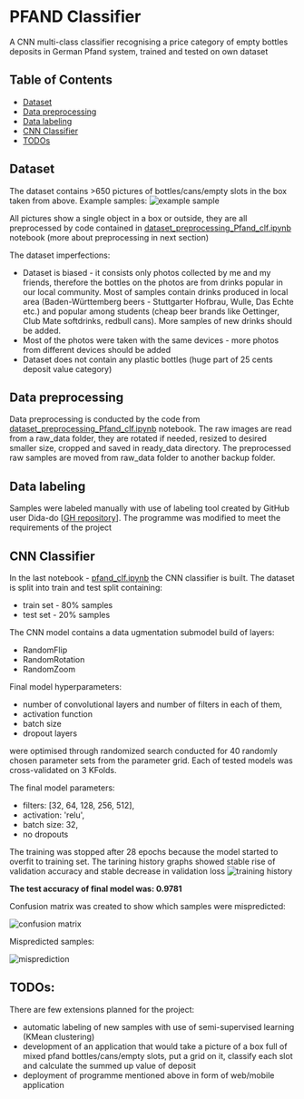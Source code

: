 # PFAND Classifier
A CNN multi-class classifier recognising a price category of empty bottles deposits in German Pfand system, trained and tested on own dataset 

## Table of Contents
- [Dataset](https://github.com/marcinstopyra/pfand_clf#dataset)
- [Data preprocessing](https://github.com/marcinstopyra/pfand_clf#Data-preprocessing)
- [Data labeling](https://github.com/marcinstopyra/pfand_clf#Data-labeling)
- [CNN Classifier](https://github.com/marcinstopyra/pfand_clf#CNN-Classifier)
- [TODOs](https://github.com/marcinstopyra/pfand_clf#TODOs)


## Dataset
The dataset contains >650 pictures of bottles/cans/empty slots in the box taken from above. Example samples:
![example sample](./graphics/example_samples.png)

All pictures show a single object in a box or outside, they are all preprocessed by code contained in [dataset_preprocessing_Pfand_clf.ipynb](https://github.com/marcinstopyra/pfand_clf/blob/master/dataset_preprocessing_Pfand_clf.ipynb) notebook (more about preprocessing in next section)


The dataset imperfections:
- Dataset is biased - it consists only photos collected by me and my friends, therefore the bottles on the photos are from drinks popular in our local community. Most of samples contain drinks produced in local area (Baden-Württemberg beers - Stuttgarter Hofbrau, Wulle, Das Echte etc.) and  popular among students (cheap beer brands like Oettinger, Club Mate softdrinks, redbull cans). More samples of new drinks should be added.
- Most of the photos were taken with the same devices - more photos from different devices should be added
- Dataset does not contain any plastic bottles (huge part of 25 cents deposit value category)


## Data preprocessing
Data preprocessing is conducted by the code from [dataset_preprocessing_Pfand_clf.ipynb](https://github.com/marcinstopyra/pfand_clf/blob/master/dataset_preprocessing_Pfand_clf.ipynb) notebook. The raw images are read from a raw_data folder, they are rotated if needed, resized to desired smaller size, cropped and saved in ready_data directory. The preprocessed raw samples are moved from raw_data folder to another backup folder.

## Data labeling
Samples were labeled manually with use of labeling tool created by GitHub user Dida-do [[GH repository](https://github.com/dida-do/public/tree/master/labelingtool)]. The programme was modified to meet the requirements of the project

## CNN Classifier
In the last notebook - [pfand_clf.ipynb](https://github.com/marcinstopyra/pfand_clf/blob/master/pfand_clf.ipynb) the CNN classifier is built. The dataset is split into train and test split containing:
- train set - 80% samples
- test set - 20% samples

The CNN model contains a data ugmentation submodel build of layers:
- RandomFlip
- RandomRotation
- RandomZoom

Final model hyperparameters:
- number of convolutional layers and number of filters in each of them,
- activation function
- batch size
- dropout layers

were optimised through randomized search conducted for 40 randomly chosen parameter sets from the parameter grid. Each of tested models was cross-validated on 3 KFolds.

The final model parameters:
- filters: [32, 64, 128, 256, 512],
- activation: 'relu',
- batch size: 32,
- no dropouts

The training was stopped after 28 epochs because the model started to overfit to training set. The tarining history graphs showed stable rise of validation accuracy and stable decrease in validation loss
![training history](./graphics/training_history.png)

**The test accuracy of final model was: 0.9781**

Confusion matrix was created to show which samples were mispredicted:

![confusion matrix](./graphics/confusion_matrix.png)

Mispredicted samples:

![misprediction](./graphics/mispredicted_samples.png)

## TODOs:
There are few extensions planned for the project:
- automatic labeling of new samples with use of semi-supervised learning (KMean clustering)
- development of an application that would take a picture of a box full of mixed pfand bottles/cans/empty slots, put a grid on it, classify each slot and calculate the summed up value of deposit
- deployment of programme mentioned above in form of web/mobile application